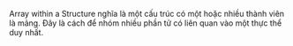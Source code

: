 Array within a Structure nghĩa là một cấu trúc có một hoặc nhiều thành viên là mảng. Đây là cách để nhóm nhiều phần tử có liên quan vào một thực thể duy nhất.
